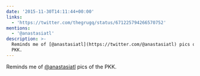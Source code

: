 ```yaml
---
date: '2015-11-30T14:11:44+00:00'
links:
  - 'https://twitter.com/thegrugq/status/671225794266570752'
mentions:
  - '@anastasiatl'
description: >-
  Reminds me of [@anastasiatl](https://twitter.com/@anastasiatl) pics of the
  PKK.
---
```

Reminds me of [@anastasiatl](https://twitter.com/@anastasiatl) pics of the PKK.  
